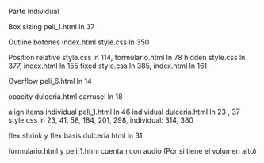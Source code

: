 Parte Individual

Box sizing 
peli_1.html ln 37

Outline 
botones index.html 
 style.css ln 350

Position
relative style.css ln 114, formulario.html ln 78
hidden style.css ln 377, index.html ln 155
fixed style.css ln 385, index.html ln 161

Overflow 
peli_6.html ln 14

opacity 
dulceria.html carrusel ln 18

align items 
individual peli_1.html ln 46
individual dulceria.html ln 23 , 37
style.css ln 23, 41, 58, 184, 201, 298, individual: 314, 380

flex shrink y flex basis
dulceria html ln 31 

formulario.html y peli_1.html cuentan con audio (Por si tiene el volumen alto)
